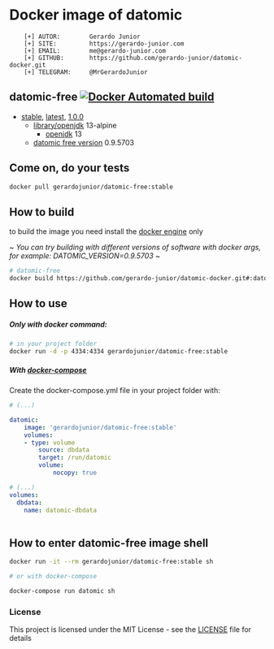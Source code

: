 # Docker image of datomic

```
    [+] AUTOR:        Gerardo Junior
    [+] SITE:         https://gerardo-junior.com
    [+] EMAIL:        me@gerardo-junior.com
    [+] GITHUB:       https://github.com/gerardo-junior/datomic-docker.git
    [+] TELEGRAM:     @MrGerardoJunior
```

## datomic-free [![Docker Automated build](https://img.shields.io/docker/automated/jrottenberg/ffmpeg.svg)](https://hub.docker.com/r/gerardojunior/datomic-free/)
- [stable](https://github.com/gerardo-junior/dynamodb-docker/blob/master/datomic-free/Dockerfile), [latest](https://github.com/gerardo-junior/dynamodb-docker/blob/develop/datomic-free/Dockerfile), [1.0.0](https://github.com/gerardo-junior/dynamodb-docker/blob/1.0.0/datomic-free/Dockerfile)
    - [library/openjdk](https://hub.docker.com/_/openjdk) 13-alpine
      - [openjdk](https://openjdk.java.net/) 13
    - [datomic free version](https://www.datomic.com/) 0.9.5703

## Come on, do your tests

```bash
docker pull gerardojunior/datomic-free:stable
```

## How to build

to build the image you need install the [docker engine](https://www.docker.com/) only

*~ You can try building with different versions of software with docker args, for example: DATOMIC_VERSION=0.9.5703 ~*
```bash
# datomic-free
docker build https://github.com/gerardo-junior/datomic-docker.git#:datomic-free  --tag gerardojunior/datomic-free
```
## How to use

##### Only with docker command:

```bash
# in your project folder
docker run -d -p 4334:4334 gerardojunior/datomic-free:stable
```
##### With [docker-compose](https://docs.docker.com/compose/)

Create the docker-compose.yml file  in your project folder with:

```yml
# (...)

datomic:
    image: 'gerardojunior/datomic-free:stable'
    volumes:
    - type: volume
        source: dbdata
        target: /run/datomic
        volume:
            nocopy: true

# (...)
volumes:
  dbdata:
    name: datomic-dbdata
        
```

## How to enter datomic-free image shell
 
```bash
docker run -it --rm gerardojunior/datomic-free:stable sh

# or with docker-compose

docker-compose run datomic sh
```

### License  
This project is licensed under the MIT License - see the [LICENSE](LICENSE) file for details
